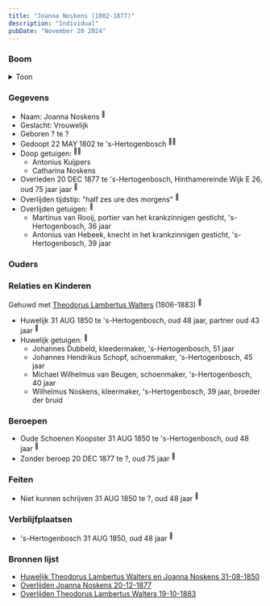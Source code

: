 ```yaml
---
title: "Joanna Noskens (1802-1877)"
description: "Individual"
pubDate: "November 20 2024"
---
```


### Boom
<details><summary>Toon</summary>

![test](https://www.plantuml.com/plantuml/svg/ZP9RQy9048NVzrSC-k2Ja1YiLeBrqjWBlGYrb3x99ZjDGZQxihCYGVpltMYmFfJIjs7cd9bl3piXoutTbf9HaQiDDxo4c2T5QlHMYRcMse0rN94ReR8iomL2afj4ugd6ScChAB6CqT2fHHODQbjja5riJIGdWZq3W9as0iqgovD28L4ObZnNup44xC1O1vR7KyJOoT9wr5mf3Y-Q2bJK0axmu7c-xy7PsLxCeY0AtFhzLuvI720SnJokrh6sLk9e3BqUF4y_mHzwFRYvK56nbNBDbLWdHXF5sX7LSWzkexcJ3mRGeUuz6gjJLB6c9Aif6xHLXbfeioLuudK2rbKVNBe0pfpUS0ZGZe95Vp7xWyyVm5kqhFck_iFdNyFhVENam-0tlWOl7ErGY5obpX7uC7s_Suw-TqHREBGWWBRCqynMAANUERm3QwBjTXi5Qzxmqs0JLC9zcMy0)
</details>

### Gegevens
- Naam: Joanna Noskens <sup><a href="../s00147/" style="text-decoration:none" title="Huwelijk Theodorus Lambertus Walters en Joanna Noskens 31-08-1850">:link:</a></sup>
- Geslacht: Vrouwelijk
- Geboren ? te ? 
- Gedoopt 22 MAY 1802 te 's-Hertogenbosch <sup><a href="../s00147/" style="text-decoration:none" title="Huwelijk Theodorus Lambertus Walters en Joanna Noskens 31-08-1850">:link:</a><a href="../s00230/" style="text-decoration:none" title="Doop Joanna Noskens 22-05-1802">:link:</a></sup>
- Doop getuigen: <sup><a href="../s00147/" style="text-decoration:none" title="Huwelijk Theodorus Lambertus Walters en Joanna Noskens 31-08-1850">:link:</a><a href="../s00230/" style="text-decoration:none" title="Doop Joanna Noskens 22-05-1802">:link:</a></sup>
  - Antonius Kuijpers
  - Catharina Noskens
- Overleden 20 DEC 1877 te 's-Hertogenbosch, Hinthamereinde Wijk E 26, oud 75 jaar jaar <sup><a href="../s00154/" style="text-decoration:none" title="Overlijden Joanna Noskens 20-12-1877">:link:</a></sup>
- Overlijden tijdstip: "half zes ure des morgens" <sup><a href="../s00154/" style="text-decoration:none" title="Overlijden Joanna Noskens 20-12-1877">:link:</a></sup>
- Overlijden getuigen: <sup><a href="../s00154/" style="text-decoration:none" title="Overlijden Joanna Noskens 20-12-1877">:link:</a></sup>
  - Martinus van Rooij, portier van het krankzinnigen gesticht, \'s-Hertogenbosch, 36 jaar
  - Antonius van Hebeek, knecht in het krankzinnigen gesticht, \'s-Hertogenbosch, 39 jaar

### Ouders

### Relaties en Kinderen

Gehuwd met [Theodorus Lambertus Walters](../i00088/) (1806-1883) <sup><a href="../s00147/" style="text-decoration:none" title="Huwelijk Theodorus Lambertus Walters en Joanna Noskens 31-08-1850">:link:</a></sup>
- Huwelijk 31 AUG 1850 te 's-Hertogenbosch, oud 48 jaar, partner oud 43 jaar <sup><a href="../s00147/" style="text-decoration:none" title="Huwelijk Theodorus Lambertus Walters en Joanna Noskens 31-08-1850">:link:</a></sup>
- Huwelijk getuigen:  <sup><a href="../s00147/" style="text-decoration:none" title="Huwelijk Theodorus Lambertus Walters en Joanna Noskens 31-08-1850">:link:</a></sup>
  - Johannes Dubbeld, kleedermaker, \'s-Hertogenbosch, 51 jaar
  - Johannes Hendrikus Schopf, schoenmaker, \'s-Hertogenbosch, 45 jaar
  - Michael Wilhelmus van Beugen, schoenmaker, \'s-Hertogenbosch, 40 jaar
  - Wilhelmus Noskens, kleermaker, \'s-Hertogenbosch, 39 jaar, broeder der bruid

### Beroepen
- Oude Schoenen Koopster 31 AUG 1850 te 's-Hertogenbosch, oud 48 jaar <sup><a href="../s00147/" style="text-decoration:none" title="Huwelijk Theodorus Lambertus Walters en Joanna Noskens 31-08-1850">:link:</a></sup>
- Zonder beroep 20 DEC 1877 te ?, oud 75 jaar <sup><a href="../s00154/" style="text-decoration:none" title="Overlijden Joanna Noskens 20-12-1877">:link:</a></sup>

### Feiten
- Niet kunnen schrijven 31 AUG 1850 te ?, oud 48 jaar <sup><a href="../s00147/" style="text-decoration:none" title="Huwelijk Theodorus Lambertus Walters en Joanna Noskens 31-08-1850">:link:</a></sup>

### Verblijfplaatsen
- 's-Hertogenbosch  31 AUG 1850, oud 48 jaar  <sup><a href="../s00147/" style="text-decoration:none" title="Huwelijk Theodorus Lambertus Walters en Joanna Noskens 31-08-1850">:link:</a></sup>

### Bronnen lijst
- [Huwelijk Theodorus Lambertus Walters en Joanna Noskens 31-08-1850](../s00147/)
- [Overlijden Joanna Noskens 20-12-1877](../s00154/)
- [Overlijden Theodorus Lambertus Walters 19-10-1883](../s00156/)